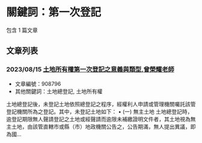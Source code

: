 # 關鍵詞：第一次登記

包含 1 篇文章

## 文章列表

### 2023/08/15 [土地所有權第一次登記之意義與類型,曾榮耀老師](../../articles/908796_%E5%9C%9F%E5%9C%B0%E6%89%80%E6%9C%89%E6%AC%8A%E7%AC%AC%E4%B8%80%E6%AC%A1%E7%99%BB%E8%A8%98%E4%B9%8B%E6%84%8F%E7%BE%A9%E8%88%87%E9%A1%9E%E5%9E%8B%2C%E6%9B%BE%E6%A6%AE%E8%80%80%E8%80%81%E5%B8%AB.md)
- 文章編號：908796
- 其他關鍵詞：土地總登記, 土地所有權

土地總登記後，未登記土地依照總登記之程序，經權利人申請或管理機關囑託該管登記機關所為之登記。其中，未登記土地如下： • (一) 無主土地 土地總登記時，逾登記期限無人聲請登記之土地或經聲請而逾限未補繳證明文件者，其土地視為無主土地，由該管直轄市或縣（市）地政機關公告之，公告期滿，無人提出異議，即為國...
